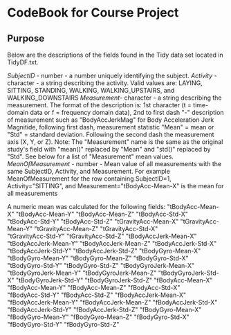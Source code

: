CodeBook for Course Project
===========================

Purpose
-------

Below are the descriptions of the fields found in the Tidy data set located in TidyDF.txt.  

*SubjectID* - number - a number uniquely identifying the subject. 
*Activity* - character - a string describing the activity. Valid values are: LAYING, SITTING, STANDING, WALKING, WALKING_UPSTAIRS, and WALKING_DOWNSTAIRS
*Measurement*- character - a string describing the measurement.  The format of the description is:
1st character (t = time-domain data or f = frequency domain data), 2nd to first dash "-" description of measurement such as "BodyAccJerkMag" for Body Acceleration Jerk Magnitide, following first dash, measurement statistic "Mean" = mean or "Std" = standard deviation.  Following the second dash the measurement axis (X, Y, or Z).  Note: The "Measurement" name is the same as the original study's field with "mean()" replaced by "Mean" and "std()" replaced by "Std".  See below for a list of "Measurement" mean values. 
*MeanOfMeasurement* - number - Mean value of all measurements with the same SubjectID, Activity, and Measurement.  For example MeanOfMeasurement for the row containing SubjectID=1, Activity="SITTING", and Measurement="tBodyAcc-Mean-X" is the mean for all measurements 

A numeric mean was calculated for the following fields:
"tBodyAcc-Mean-X"      "tBodyAcc-Mean-Y"      "tBodyAcc-Mean-Z"      "tBodyAcc-Std-X"      
 "tBodyAcc-Std-Y"       "tBodyAcc-Std-Z"       "tGravityAcc-Mean-X"   "tGravityAcc-Mean-Y"   "tGravityAcc-Mean-Z"   "tGravityAcc-Std-X"   
"tGravityAcc-Std-Y"    "tGravityAcc-Std-Z"    "tBodyAccJerk-Mean-X"  "tBodyAccJerk-Mean-Y"  "tBodyAccJerk-Mean-Z"  "tBodyAccJerk-Std-X"  
"tBodyAccJerk-Std-Y"   "tBodyAccJerk-Std-Z"   "tBodyGyro-Mean-X"     "tBodyGyro-Mean-Y"     "tBodyGyro-Mean-Z"     "tBodyGyro-Std-X"     
"tBodyGyro-Std-Y"      "tBodyGyro-Std-Z"      "tBodyGyroJerk-Mean-X" "tBodyGyroJerk-Mean-Y" "tBodyGyroJerk-Mean-Z" "tBodyGyroJerk-Std-X" 
"tBodyGyroJerk-Std-Y"  "tBodyGyroJerk-Std-Z"  "fBodyAcc-Mean-X"      "fBodyAcc-Mean-Y"      "fBodyAcc-Mean-Z"      "fBodyAcc-Std-X"      
"fBodyAcc-Std-Y"       "fBodyAcc-Std-Z"       "fBodyAccJerk-Mean-X"  "fBodyAccJerk-Mean-Y"  "fBodyAccJerk-Mean-Z"  "fBodyAccJerk-Std-X"  
"fBodyAccJerk-Std-Y"   "fBodyAccJerk-Std-Z"   "fBodyGyro-Mean-X"     "fBodyGyro-Mean-Y"     "fBodyGyro-Mean-Z"     "fBodyGyro-Std-X"     
"fBodyGyro-Std-Y"      "fBodyGyro-Std-Z" 